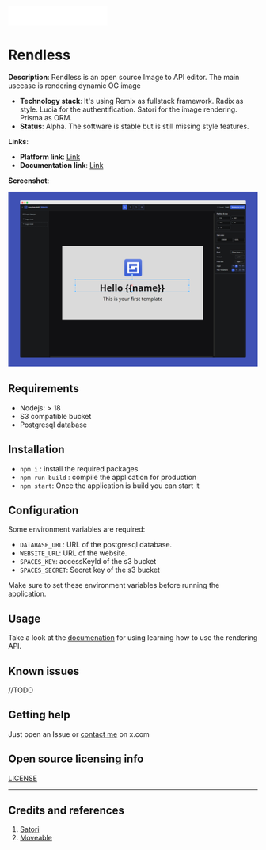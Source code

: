 <img src="public\images\rendless-logo.png" width="200px" height="auto">

# Rendless

**Description**: Rendless is an open source Image to API editor. The main usecase is rendering dynamic OG image

- **Technology stack**: It's using Remix as fullstack framework. Radix as style. Lucia for the authentification. Satori for the image rendering. Prisma as ORM.
- **Status**: Alpha. The software is stable but is still missing style features.

**Links**:

- **Platform link**: [Link](https://rendless.com)
- **Documentation link**: [Link](https://docs.rendless.com)

**Screenshot**:

![](reendless-screenshot.png)

## Requirements

- Nodejs: > 18
- S3 compatible bucket
- Postgresql database

## Installation

- `npm i` : install the required packages
- `npm run build` : compile the application for production
- `npm start`: Once the application is build you can start it

## Configuration

Some environment variables are required:

- `DATABASE_URL`: URL of the postgresql database.
- `WEBSITE_URL`: URL of the website.
- `SPACES_KEY`: accessKeyId of the s3 bucket
- `SPACES_SECRET`: Secret key of the s3 bucket

Make sure to set these environment variables before running the application.

## Usage

Take a look at the [documenation](https://docs.rendless.com) for using learning how to use the rendering API.

## Known issues

//TODO

## Getting help

Just open an Issue or [contact me](https://x.com/CypherGolem) on x.com

## Open source licensing info

[LICENSE](LICENSE)

---

## Credits and references

1. [Satori](https://github.com/vercel/satori)
2. [Moveable](https://github.com/daybrush/moveable)
